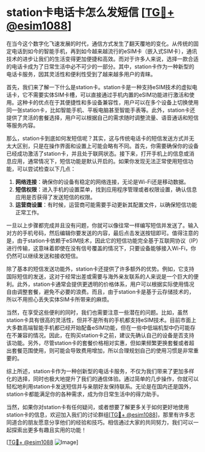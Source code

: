 # station卡电话卡怎么发短信 [[TG💪+ @esim1088](https://t.me/s/esim1088)]

在当今这个数字化飞速发展的时代，通信方式发生了翻天覆地的变化。从传统的固定电话到如今的智能手机，再到如今越来越流行的eSIM卡（嵌入式SIM卡），通讯技术的进步让我们的生活变得更加便捷和高效。而对于许多人来说，选择一款合适的电话卡成为了日常生活中必不可少的一部分。其中，station卡作为一种新型的电话卡服务，因其灵活性和便利性受到了越来越多用户的青睐。

首先，我们来了解一下什么是station卡。station卡是一种支持eSIM技术的虚拟电话卡，它不需要实体SIM卡槽，可以直接通过手机内置的eSIM功能进行激活和使用。这种卡的优点在于其便捷性和多设备兼容性，用户可以在多个设备上切换使用同一张station卡，比如智能手机、平板电脑甚至智能手表等。此外，station卡还提供了灵活的套餐选择，用户可以根据自己的需求随时调整流量、语音通话和短信等服务内容。

那么，station卡到底如何发短信呢？其实，这与传统电话卡的短信发送方式并无太大区别，只是在操作界面和设置上可能会略有不同。首先，你需要确保你的设备已经成功激活了station卡，并且处于联网状态。接下来，打开手机上的信息或消息应用，通常情况下，短信功能是默认开启的。如果你发现无法正常使用短信功能，可以尝试检查以下几点：

1. **网络连接**：确保你的设备有稳定的网络连接，无论是Wi-Fi还是移动数据。
2. **短信权限**：进入手机的设置菜单，找到应用程序管理或者权限设置，确认信息应用是否获得了发送短信的权限。
3. **运营商设置**：有时候，运营商可能需要手动更新其配置文件，以确保短信功能正常工作。

一旦以上步骤都完成并且没有问题，你就可以像往常一样编写短信并发送了。输入对方的手机号码，然后编辑你要发送的内容，最后点击发送按钮即可。值得注意的是，由于station卡依赖于eSIM技术，因此它的短信功能完全基于互联网协议（IP）进行传输，这意味着即使在没有信号覆盖的情况下，只要设备能够接入Wi-Fi，你仍然可以继续发送和接收短信。

除了基本的短信发送功能外，station卡还提供了许多额外的优势。例如，它支持国际短信的发送，这对于经常出差或需要与海外亲友联系的人来说是一个巨大的便利。此外，station卡通常会提供更透明的价格体系，用户可以根据实际使用情况自由调整套餐，避免不必要的浪费。而且，由于station卡是基于云存储技术的，所以不用担心丢失实体SIM卡所带来的麻烦。

当然，在享受这些便利的同时，我们也需要注意一些潜在的问题。比如，虽然station卡具有很高的灵活性，但并不是所有的手机都支持eSIM技术。目前市面上大多数高端智能手机都已经开始配备eSIM功能，但在一些中低端机型中仍可能存在不兼容的情况。因此，在购买station卡之前，建议先确认自己的设备是否支持该功能。另外，尽管station卡的套餐价格相对实惠，但如果频繁更换套餐或者超出套餐范围使用，则可能会导致费用增加，所以合理规划自己的使用习惯是非常重要的。

综上所述，station卡作为一种创新型的电话卡服务，不仅为我们带来了更加多样化的选择，同时也极大地提升了我们的通信体验。通过简单的几步操作，你就可以轻松地利用station卡发送短信并与亲朋好友保持联系。无论是在国内还是国外，station卡都能满足你的各种需求，成为你日常生活中的得力助手。

当然，如果你对station卡有任何疑问，或者想要了解更多关于如何更好地使用station卡的信息，欢迎加入我们的讨论群组[[TG💪+ @esim1088](https://t.me/s/esim1088)]，那里有许多志同道合的朋友愿意分享他们的经验和技巧。相信通过大家的共同努力，我们可以一起探索出更多有趣且实用的功能！

[[TG💪+ @esim1088](https://t.me/s/esim1088) ![Image](https://i.postimg.cc/4NQfJmqS/Snipaste-2025-05-13-00-14-12.png)]